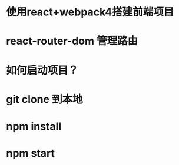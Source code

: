 # 使用react+webpack4搭建前端项目

# react-router-dom 管理路由

# 如何启动项目？
# git clone 到本地
# npm install
# npm start 